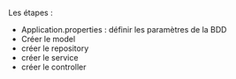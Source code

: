 Les étapes : 
- Application.properties : définir les paramètres de la BDD
- Créer le model
- créer le repository
- créer le service
- créer le controller
